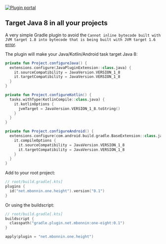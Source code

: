 [![Plugin portal](https://img.shields.io/maven-metadata/v?label=plugin%20portal&metadataUrl=https%3A%2F%2Fplugins.gradle.org%2Fm2%2Fnet%2Fmbonnin%2Fone%2Feight%2Fnet.mbonnin.one.eight.gradle.plugin%2Fmaven-metadata.xml)](https://plugins.gradle.org/plugin/net.mbonnin.one.eight)


## Target Java 8 in all your projects

A very simple Gradle plugin to avoid the `Cannot inline bytecode built with JVM target 1.8 into bytecode that is being built with JVM target 1.6` [error](https://stackoverflow.com/questions/48988778/cannot-inline-bytecode-built-with-jvm-target-1-8-into-bytecode-that-is-being-bui).

The plugin will make your Java/Kotlin/Android task target Java 8:

```kotlin
private fun Project.configureJava() {
  extensions.configure(JavaPluginExtension::class.java) {
    it.sourceCompatibility = JavaVersion.VERSION_1_8
    it.targetCompatibility = JavaVersion.VERSION_1_8
  }
}

private fun Project.configureKotlin() {
  tasks.withType(KotlinCompile::class.java) {
    it.kotlinOptions {
      jvmTarget = JavaVersion.VERSION_1_8.toString()
    }
  }
}

private fun Project.configureAndroid() {
  extensions.configure(com.android.build.gradle.BaseExtension::class.java) {
    it.compileOptions {
      it.sourceCompatibility = JavaVersion.VERSION_1_8
      it.targetCompatibility = JavaVersion.VERSION_1_8
    }
  }
}
```

Add to your root project:

```kotlin
// root/build.gradle[.kts]
plugins {
  id("net.mbonnin.one.height").version("0.1")
}
```

Or using the buildscript:

```kotlin
// root/build.gradle[.kts]
buildscript {
  classpath("gradle.plugin.net.mbonnin:one-eight:0.1")
}

apply(plugin = "net.mbonnin.one.height")
```